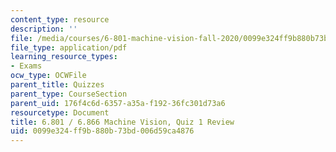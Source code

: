 ```yaml
---
content_type: resource
description: ''
file: /media/courses/6-801-machine-vision-fall-2020/0099e324ff9b880b73bd006d59ca4876_MIT6_801F20_review1.pdf
file_type: application/pdf
learning_resource_types:
- Exams
ocw_type: OCWFile
parent_title: Quizzes
parent_type: CourseSection
parent_uid: 176f4c6d-6357-a35a-f192-36fc301d73a6
resourcetype: Document
title: 6.801 / 6.866 Machine Vision, Quiz 1 Review
uid: 0099e324-ff9b-880b-73bd-006d59ca4876
---
```

